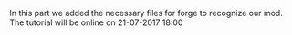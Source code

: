 In this part we added the necessary files for forge to recognize our mod. The tutorial will be online on 21-07-2017 18:00